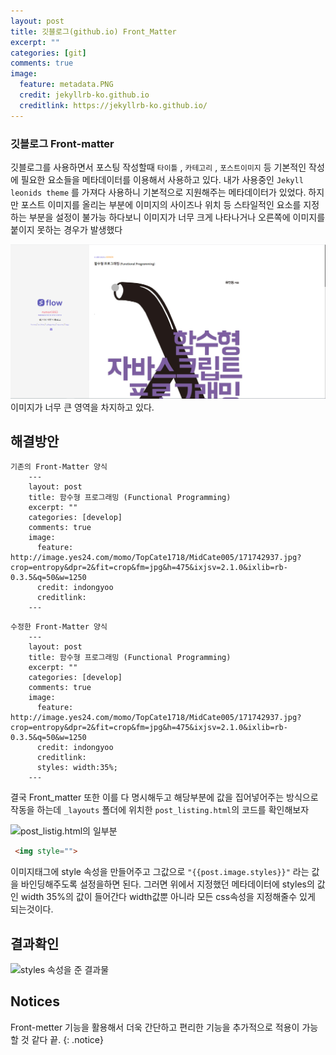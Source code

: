 ```yaml
---
layout: post
title: 깃블로그(github.io) Front_Matter 
excerpt: ""
categories: [git]
comments: true
image:
  feature: metadata.PNG
  credit: jekyllrb-ko.github.io
  creditlink: https://jekyllrb-ko.github.io/
---
```


### 깃블로그 Front-matter

깃블로그를 사용하면서 포스팅 작성할때 `타이틀` , `카테고리` , `포스트이미지` 등 기본적인 작성에 필요한 요소들을 메타데이터를 이용해서 사용하고 있다. 내가 사용중인 `Jekyll leonids theme` 를 가져다 사용하니 기본적으로 지원해주는 메타데이터가 있었다. 하지만 포스트 이미지를 올리는 부분에 이미지의 사이즈나 위치 등 스타일적인 요소를 지정하는 부분을 설정이 불가능 하다보니 이미지가 너무 크게 나타나거나 오른쪽에 이미지를 붙이지 못하는 경우가 발생했다  



![Front-metter](/img/예시1.PNG)
이미지가 너무 큰 영역을 차지하고 있다.


## 해결방안


```
기존의 Front-Matter 양식
    ---
    layout: post
    title: 함수형 프로그래밍 (Functional Programming)  
    excerpt: ""
    categories: [develop]
    comments: true
    image:
      feature: http://image.yes24.com/momo/TopCate1718/MidCate005/171742937.jpg?crop=entropy&dpr=2&fit=crop&fm=jpg&h=475&ixjsv=2.1.0&ixlib=rb-0.3.5&q=50&w=1250
      credit: indongyoo
      creditlink: 
    ---
```

```
수정한 Front-Matter 양식
    ---
    layout: post
    title: 함수형 프로그래밍 (Functional Programming)  
    excerpt: ""
    categories: [develop]
    comments: true
    image:
      feature: http://image.yes24.com/momo/TopCate1718/MidCate005/171742937.jpg?crop=entropy&dpr=2&fit=crop&fm=jpg&h=475&ixjsv=2.1.0&ixlib=rb-0.3.5&q=50&w=1250
      credit: indongyoo
      creditlink: 
      styles: width:35%;
    ---
```
결국 Front_matter 또한 이를 다 명시해두고 해당부분에 값을 집어넣어주는 방식으로 작동을 하는데 `_layouts` 폴더에 위치한 `post_listing.html`의 코드를 확인해보자

![post_listig.html의 일부분](/img/metadata/ex3)

```html
 <img style="">
```

이미지태그에 style 속성을 만들어주고 그값으로 `"{{post.image.styles}}"` 라는 값을 바인딩해주도록 설정을하면 된다. 그러면 위에서 지정했던 메타데이터에 styles의 값인 width 35%의 값이 들어간다
width값뿐 아니라 모든 css속성을 지정해줄수 있게 되는것이다.

## 결과확인
![styles 속성을 준 결과물](/img/metadata/ex4)


## Notices
Front-metter 기능을 활용해서 더욱 간단하고 편리한 기능을 추가적으로 적용이 가능할 것 같다 끝.
{: .notice}